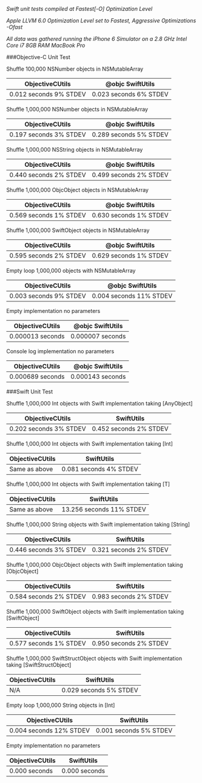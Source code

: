 *Swift unit tests compiled at Fastest[-O] Optimization Level*

*Apple LLVM 6.0 Optimization Level set to Fastest, Aggressive Optimizations -Ofast*

*All data was gathered running the iPhone 6 Simulator on a 2.8 GHz Intel Core i7 8GB RAM MacBook Pro*

###Objective-C Unit Test

Shuffle 100,000 NSNumber objects in NSMutableArray

| ObjectiveCUtils| @objc SwiftUtils|
|---|---|
| 0.012 seconds 9% STDEV| 0.023 seconds 6% STDEV|

Shuffle 1,000,000 NSNumber objects in NSMutableArray

| ObjectiveCUtils| @objc SwiftUtils|
|---|---|
| 0.197 seconds 3% STDEV| 0.289 seconds 5% STDEV|

Shuffle 1,000,000 NSString objects in NSMutableArray

| ObjectiveCUtils| @objc SwiftUtils|
|---|---|
| 0.440 seconds 2% STDEV| 0.499 seconds 2% STDEV|

Shuffle 1,000,000 ObjcObject objects in NSMutableArray

| ObjectiveCUtils| @objc SwiftUtils|
|---|---|
| 0.569 seconds 1% STDEV| 0.630 seconds 1% STDEV|

Shuffle 1,000,000 SwiftObject objects in NSMutableArray

| ObjectiveCUtils| @objc SwiftUtils|
|---|---|
| 0.595 seconds 2% STDEV| 0.629 seconds 1% STDEV|

Empty loop 1,000,000 objects with NSMutableArray

| ObjectiveCUtils| @objc SwiftUtils|
|---|---|
| 0.003 seconds 9% STDEV| 0.004 seconds 11% STDEV|

Empty implementation no parameters

| ObjectiveCUtils| @objc SwiftUtils|
|---|---|
| 0.000013 seconds| 0.000007 seconds|

Console log implementation no parameters

| ObjectiveCUtils| @objc SwiftUtils|
|---|---|
| 0.000689 seconds| 0.000143 seconds|

###Swift Unit Test

Shuffle 1,000,000 Int objects with Swift implementation taking [AnyObject]

| ObjectiveCUtils| SwiftUtils|
|---|---|
| 0.202 seconds 3% STDEV | 0.452 seconds 2% STDEV|

Shuffle 1,000,000 Int objects with Swift implementation taking [Int]

| ObjectiveCUtils| SwiftUtils|
|---|---|
| Same as above | 0.081 seconds 4% STDEV|

Shuffle 1,000,000 Int objects with Swift implementation taking [T]

| ObjectiveCUtils| SwiftUtils|
|---|---|
| Same as above | 13.256 seconds 11% STDEV|

Shuffle 1,000,000 String objects with Swift implementation taking [String]

| ObjectiveCUtils| SwiftUtils|
|---|---|
| 0.446 seconds 3% STDEV | 0.321 seconds 2% STDEV|

Shuffle 1,000,000 ObjcObject objects with Swift implementation taking [ObjcObject]

| ObjectiveCUtils| SwiftUtils|
|---|---|
| 0.584 seconds 2% STDEV | 0.983 seconds 2% STDEV|

Shuffle 1,000,000 SwiftObject objects with Swift implementation taking [SwiftObject]

| ObjectiveCUtils| SwiftUtils|
|---|---|
| 0.577 seconds 1% STDEV | 0.950 seconds 2% STDEV|

Shuffle 1,000,000 SwiftStructObject objects with Swift implementation taking [SwiftStructObject]

| ObjectiveCUtils| SwiftUtils|
|---|---|
| N/A | 0.029 seconds 5% STDEV|

Empty loop 1,000,000 String objects in [Int]

| ObjectiveCUtils| SwiftUtils|
|---|---|
| 0.004 seconds 12% STDEV | 0.001 seconds 5% STDEV|

Empty implementation no parameters

| ObjectiveCUtils| SwiftUtils|
|---|---|
| 0.000 seconds | 0.000 seconds|
